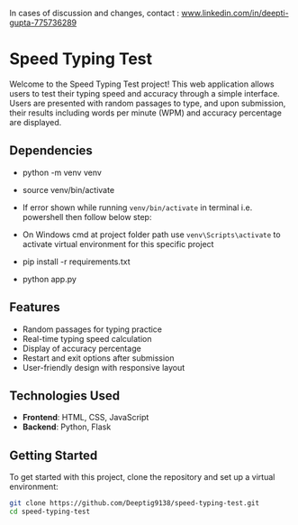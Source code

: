 In cases of discussion and changes, contact : www.linkedin.com/in/deepti-gupta-775736289

# Speed Typing Test

Welcome to the Speed Typing Test project! This web application allows users to test their typing speed and accuracy through a simple interface. Users are presented with random passages to type, and upon submission, their results including words per minute (WPM) and accuracy percentage are displayed.

## Dependencies

- python -m venv venv
- source venv/bin/activate
- If error shown while running `venv/bin/activate` in terminal i.e. powershell then follow below step:
- On Windows cmd at project folder path use `venv\Scripts\activate` to activate virtual environment for this specific project

- pip install -r requirements.txt

- python app.py

## Features

- Random passages for typing practice
- Real-time typing speed calculation
- Display of accuracy percentage
- Restart and exit options after submission
- User-friendly design with responsive layout

## Technologies Used

- **Frontend**: HTML, CSS, JavaScript
- **Backend**: Python, Flask

## Getting Started

To get started with this project, clone the repository and set up a virtual environment:

```bash
git clone https://github.com/Deeptig9138/speed-typing-test.git
cd speed-typing-test



```
